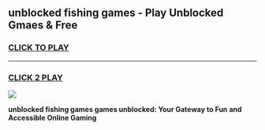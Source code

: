 
## unblocked fishing games - Play Unblocked Gmaes & Free
<h3>
<a href="https://news.freeplayer.one?title=unblocked_fishing_games&ref=16F">CLICK TO PLAY</a></h3>
<hr>

<h3>
<a href="https://news.freeplayer.one?title=unblocked_fishing_games&ref=16F">CLICK 2 PLAY</a>
  
</h3>

<a href="https://news.freeplayer.one?title=unblocked_fishing_games&ref=16F/"><img src="https://clearcache.store/games.png"></a>


**unblocked fishing games games unblocked: Your Gateway to Fun and Accessible Online Gaming**
